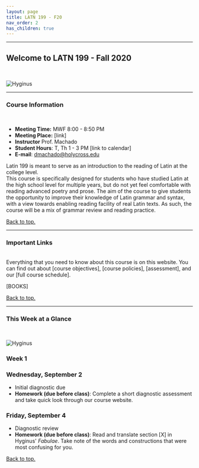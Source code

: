 ```yaml
---
layout: page
title: LATN 199 - F20
nav_order: 2
has_children: true
---
```

***

## Welcome to LATN 199 - Fall 2020
&nbsp;

![Hyginus](https://study.com/cimages/multimages/16/poeticon_astronomicon_cassiopeia_andromeda.jpg)

***

### Course Information
&nbsp;  
- **Meeting Time:** MWF 8:00 - 8:50 PM
- **Meeting Place:** [link]
- **Instructor** Prof. Machado
- **Student Hours**: T, Th 1 - 3 PM [link to calendar]
- **E-mail**: dmachado@holycross.edu

Latin 199 is meant to serve as an introduction to the reading of Latin at the college level. 	
This course is specifically designed for students who have studied Latin at the high school level for multiple years, but do not yet feel comfortable with reading advanced poetry and prose. The aim of the course to give students the opportunity to improve their knowledge of Latin grammar and syntax, with a view towards enabling reading facility of real Latin texts. As such, the course will be a mix of grammar review and reading practice.

[Back to top.](#top)

***

### Important Links
&nbsp;  
Everything that you need to know about this course is on this website. You can find out about [course objectives], [course policies], [assessment], and our [full course schedule].

[BOOKS]

[Back to top.](#top)

***

### This Week at a Glance
&nbsp;  

![Hyginus](https://upload.wikimedia.org/wikipedia/commons/thumb/c/c7/Firenze%2C_igino%2C_de_astronomia%2C_1450-1500_ca.%2C_pluteo_89_sup_43%2C_01.JPG/1200px-Firenze%2C_igino%2C_de_astronomia%2C_1450-1500_ca.%2C_pluteo_89_sup_43%2C_01.JPG)

### Week 1

### Wednesday, September 2
- Initial diagnostic due
- **Homework (due before class)**: Complete a short diagnostic assessment and take quick look through our course website.

### Friday, September 4
- Diagnostic review
- **Homework (due before class)**: Read and translate section [X] in Hyginus' *Fabulae*. Take note of the words and constructions that were most confusing for you.

[Back to top.](#top)
